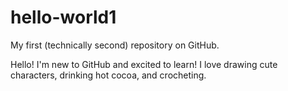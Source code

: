 # hello-world1
My first (technically second) repository on GitHub.

Hello! I'm new to GitHub and excited to learn!
I love drawing cute characters, drinking hot cocoa, and crocheting.
